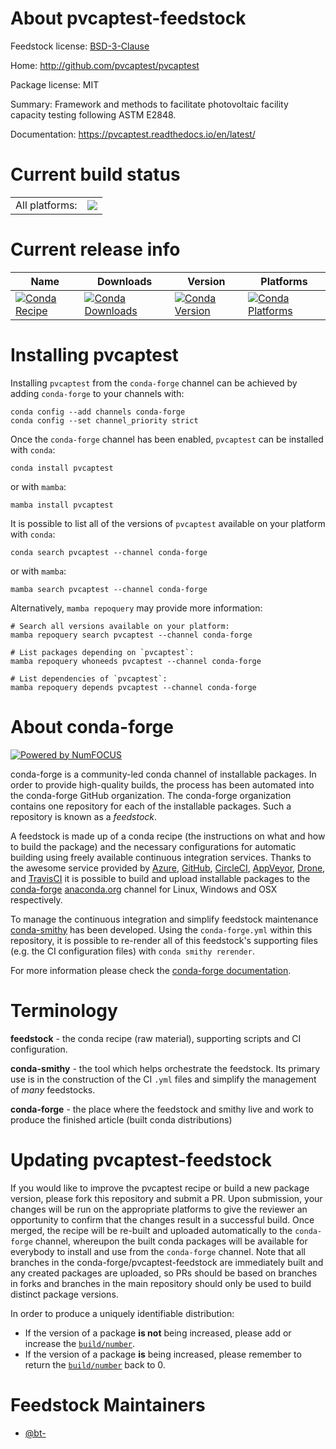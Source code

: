 About pvcaptest-feedstock
=========================

Feedstock license: [BSD-3-Clause](https://github.com/conda-forge/pvcaptest-feedstock/blob/main/LICENSE.txt)

Home: http://github.com/pvcaptest/pvcaptest

Package license: MIT

Summary: Framework and methods to facilitate photovoltaic facility capacity testing following ASTM E2848.

Documentation: https://pvcaptest.readthedocs.io/en/latest/

Current build status
====================


<table><tr><td>All platforms:</td>
    <td>
      <a href="https://dev.azure.com/conda-forge/feedstock-builds/_build/latest?definitionId=10204&branchName=main">
        <img src="https://dev.azure.com/conda-forge/feedstock-builds/_apis/build/status/pvcaptest-feedstock?branchName=main">
      </a>
    </td>
  </tr>
</table>

Current release info
====================

| Name | Downloads | Version | Platforms |
| --- | --- | --- | --- |
| [![Conda Recipe](https://img.shields.io/badge/recipe-pvcaptest-green.svg)](https://anaconda.org/conda-forge/pvcaptest) | [![Conda Downloads](https://img.shields.io/conda/dn/conda-forge/pvcaptest.svg)](https://anaconda.org/conda-forge/pvcaptest) | [![Conda Version](https://img.shields.io/conda/vn/conda-forge/pvcaptest.svg)](https://anaconda.org/conda-forge/pvcaptest) | [![Conda Platforms](https://img.shields.io/conda/pn/conda-forge/pvcaptest.svg)](https://anaconda.org/conda-forge/pvcaptest) |

Installing pvcaptest
====================

Installing `pvcaptest` from the `conda-forge` channel can be achieved by adding `conda-forge` to your channels with:

```
conda config --add channels conda-forge
conda config --set channel_priority strict
```

Once the `conda-forge` channel has been enabled, `pvcaptest` can be installed with `conda`:

```
conda install pvcaptest
```

or with `mamba`:

```
mamba install pvcaptest
```

It is possible to list all of the versions of `pvcaptest` available on your platform with `conda`:

```
conda search pvcaptest --channel conda-forge
```

or with `mamba`:

```
mamba search pvcaptest --channel conda-forge
```

Alternatively, `mamba repoquery` may provide more information:

```
# Search all versions available on your platform:
mamba repoquery search pvcaptest --channel conda-forge

# List packages depending on `pvcaptest`:
mamba repoquery whoneeds pvcaptest --channel conda-forge

# List dependencies of `pvcaptest`:
mamba repoquery depends pvcaptest --channel conda-forge
```


About conda-forge
=================

[![Powered by
NumFOCUS](https://img.shields.io/badge/powered%20by-NumFOCUS-orange.svg?style=flat&colorA=E1523D&colorB=007D8A)](https://numfocus.org)

conda-forge is a community-led conda channel of installable packages.
In order to provide high-quality builds, the process has been automated into the
conda-forge GitHub organization. The conda-forge organization contains one repository
for each of the installable packages. Such a repository is known as a *feedstock*.

A feedstock is made up of a conda recipe (the instructions on what and how to build
the package) and the necessary configurations for automatic building using freely
available continuous integration services. Thanks to the awesome service provided by
[Azure](https://azure.microsoft.com/en-us/services/devops/), [GitHub](https://github.com/),
[CircleCI](https://circleci.com/), [AppVeyor](https://www.appveyor.com/),
[Drone](https://cloud.drone.io/welcome), and [TravisCI](https://travis-ci.com/)
it is possible to build and upload installable packages to the
[conda-forge](https://anaconda.org/conda-forge) [anaconda.org](https://anaconda.org/)
channel for Linux, Windows and OSX respectively.

To manage the continuous integration and simplify feedstock maintenance
[conda-smithy](https://github.com/conda-forge/conda-smithy) has been developed.
Using the ``conda-forge.yml`` within this repository, it is possible to re-render all of
this feedstock's supporting files (e.g. the CI configuration files) with ``conda smithy rerender``.

For more information please check the [conda-forge documentation](https://conda-forge.org/docs/).

Terminology
===========

**feedstock** - the conda recipe (raw material), supporting scripts and CI configuration.

**conda-smithy** - the tool which helps orchestrate the feedstock.
                   Its primary use is in the construction of the CI ``.yml`` files
                   and simplify the management of *many* feedstocks.

**conda-forge** - the place where the feedstock and smithy live and work to
                  produce the finished article (built conda distributions)


Updating pvcaptest-feedstock
============================

If you would like to improve the pvcaptest recipe or build a new
package version, please fork this repository and submit a PR. Upon submission,
your changes will be run on the appropriate platforms to give the reviewer an
opportunity to confirm that the changes result in a successful build. Once
merged, the recipe will be re-built and uploaded automatically to the
`conda-forge` channel, whereupon the built conda packages will be available for
everybody to install and use from the `conda-forge` channel.
Note that all branches in the conda-forge/pvcaptest-feedstock are
immediately built and any created packages are uploaded, so PRs should be based
on branches in forks and branches in the main repository should only be used to
build distinct package versions.

In order to produce a uniquely identifiable distribution:
 * If the version of a package **is not** being increased, please add or increase
   the [``build/number``](https://docs.conda.io/projects/conda-build/en/latest/resources/define-metadata.html#build-number-and-string).
 * If the version of a package **is** being increased, please remember to return
   the [``build/number``](https://docs.conda.io/projects/conda-build/en/latest/resources/define-metadata.html#build-number-and-string)
   back to 0.

Feedstock Maintainers
=====================

* [@bt-](https://github.com/bt-/)

